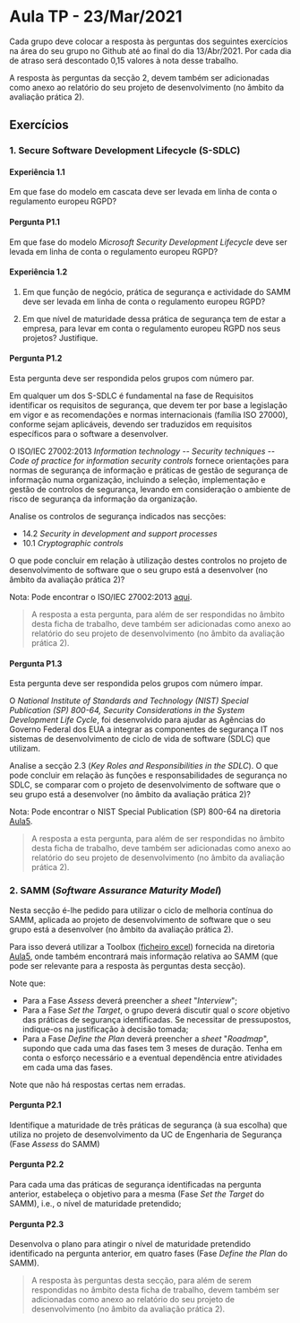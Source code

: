 # Aula TP - 23/Mar/2021

Cada grupo deve colocar a resposta às perguntas dos seguintes exercícios na área do seu grupo no Github até ao final do dia 13/Abr/2021\. Por cada dia de atraso será descontado 0,15 valores à nota desse trabalho.

A resposta às perguntas da secção 2, devem também ser adicionadas como anexo ao relatório do seu projeto de desenvolvimento (no âmbito da avaliação prática 2).

## Exercícios


### 1. Secure Software Development Lifecycle (S-SDLC)

#### Experiência 1.1

Em que fase do modelo em cascata deve ser levada em linha de conta o regulamento europeu RGPD?

#### Pergunta P1.1

Em que fase do modelo _Microsoft Security Development Lifecycle_ deve ser levada em linha de conta o regulamento europeu RGPD?

#### Experiência 1.2

1. Em que função de negócio, prática de segurança e actividade do SAMM deve ser levada em linha de conta o regulamento europeu RGPD?

2. Em que nível de maturidade dessa prática de segurança tem de estar a empresa, para levar em conta o regulamento europeu RGPD nos seus projetos? Justifique.

#### Pergunta P1.2

Esta pergunta deve ser respondida pelos grupos com número par.

Em qualquer um dos S-SDLC é fundamental na fase de Requisitos identificar os requisitos de segurança, que devem ter por base a legislação em vigor e as recomendações e normas internacionais (família ISO 27000), conforme sejam aplicáveis, devendo ser traduzidos em requisitos específicos para o software a desenvolver.

O ISO/IEC 27002:2013
_Information technology -- Security techniques -- Code of practice for information security controls_ fornece orientações para normas de segurança de informação e práticas de gestão de segurança de informação numa organização, incluindo a seleção, implementação e gestão de controlos de segurança, levando em consideração o ambiente de risco de segurança da informação da organização.

Analise os controlos de segurança indicados nas secções:

+ 14.2 _Security in development and support processes_
+ 10.1 _Cryptographic controls_

O que pode concluir em relação à utilização destes controlos no projeto de desenvolvimento de software que o seu grupo está a desenvolver (no âmbito da avaliação prática 2)?

Nota: Pode encontrar o ISO/IEC 27002:2013 [aqui][c7520f71].

  [c7520f71]: ../Pratica2/ISO27002_2013.pdf "ISO/IEC 27002:2013"

> A resposta a esta pergunta, para além de ser respondidas no âmbito desta ficha de trabalho, deve também ser adicionadas como anexo ao relatório do seu projeto de desenvolvimento (no âmbito da avaliação prática 2).

#### Pergunta P1.3

Esta pergunta deve ser respondida pelos grupos com número ímpar.

O _National Institute of Standards and Technology (NIST) Special Publication (SP) 800-64, Security Considerations in the System Development Life Cycle_, foi desenvolvido para ajudar as Agências do Governo Federal
dos EUA a integrar as componentes de segurança IT nos sistemas de desenvolvimento de ciclo de vida de software (SDLC) que utilizam.

Analise a secção 2.3 (_Key Roles and Responsibilities in the SDLC_). O que pode concluir em relação às funções e responsabilidades de segurança no SDLC, se comparar com o projeto de desenvolvimento de software que o seu grupo está a desenvolver (no âmbito da avaliação prática 2)?

Nota: Pode encontrar o NIST Special Publication (SP) 800-64 na diretoria [Aula5](Aula5/10.nistspecialpublication800-64r2.pdf).

> A resposta a esta pergunta, para além de ser respondidas no âmbito desta ficha de trabalho, deve também ser adicionadas como anexo ao relatório do seu projeto de desenvolvimento (no âmbito da avaliação prática 2).


### 2. SAMM (_Software Assurance Maturity Model_)

Nesta secção é-lhe pedido para utilizar o ciclo de melhoria contínua do SAMM, aplicada ao projeto de desenvolvimento de software que o seu grupo está a desenvolver (no âmbito da avaliação prática 2). 

Para isso deverá utilizar a Toolbox ([ficheiro excel](Aula5/SAMM/SAMM_Assessment_Toolbox_v1.5_FINAL.xlsx)) fornecida na diretoria [Aula5](Aula5/SAMM), onde também encontrará mais informação relativa ao SAMM (que pode ser relevante para a resposta às perguntas desta secção).

Note que:

+ Para a Fase _Assess_ deverá preencher a _sheet_ "_Interview_";
+ Para a Fase _Set the Target_, o grupo deverá discutir qual o  _score_ objetivo das práticas de segurança identificadas. Se necessitar de pressupostos, indique-os na justificação à decisão tomada;
+ Para a Fase _Define the Plan_ deverá preencher a _sheet_ "_Roadmap_", supondo que cada uma das fases tem 3 meses de duração. Tenha em conta o esforço necessário e a eventual dependência entre atividades em cada uma das fases.

Note que não há respostas certas nem erradas.


#### Pergunta P2.1

Identifique a maturidade de três práticas de segurança (à sua escolha) que utiliza no projeto de desenvolvimento da UC de Engenharia de Segurança (Fase _Assess_ do SAMM)

#### Pergunta P2.2

Para cada uma das práticas de segurança identificadas na pergunta anterior, estabeleça o objetivo para a mesma (Fase _Set the Target_ do SAMM), i.e., o nível de maturidade pretendido;

#### Pergunta P2.3

Desenvolva o plano para atingir o nível de maturidade pretendido identificado na pergunta anterior, em quatro fases (Fase _Define the Plan_ do SAMM).

> A resposta às perguntas desta secção, para além de serem respondidas no âmbito desta ficha de trabalho, devem também ser adicionadas como anexo ao relatório do seu projeto de desenvolvimento (no âmbito da avaliação prática 2).